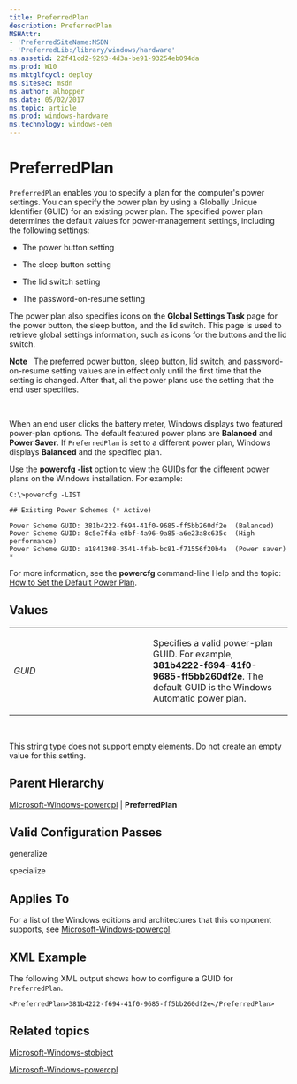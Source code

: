 ```yaml
---
title: PreferredPlan
description: PreferredPlan
MSHAttr:
- 'PreferredSiteName:MSDN'
- 'PreferredLib:/library/windows/hardware'
ms.assetid: 22f41cd2-9293-4d3a-be91-93254eb094da
ms.prod: W10
ms.mktglfcycl: deploy
ms.sitesec: msdn
ms.author: alhopper
ms.date: 05/02/2017
ms.topic: article
ms.prod: windows-hardware
ms.technology: windows-oem
---
```


# PreferredPlan


`PreferredPlan` enables you to specify a plan for the computer's power settings. You can specify the power plan by using a Globally Unique Identifier (GUID) for an existing power plan. The specified power plan determines the default values for power-management settings, including the following settings:

-   The power button setting

-   The sleep button setting

-   The lid switch setting

-   The password-on-resume setting

The power plan also specifies icons on the **Global Settings Task** page for the power button, the sleep button, and the lid switch. This page is used to retrieve global settings information, such as icons for the buttons and the lid switch.

**Note**  
The preferred power button, sleep button, lid switch, and password-on-resume setting values are in effect only until the first time that the setting is changed. After that, all the power plans use the setting that the end user specifies.

 

When an end user clicks the battery meter, Windows displays two featured power-plan options. The default featured power plans are **Balanced** and **Power Saver**. If `PreferredPlan` is set to a different power plan, Windows displays **Balanced** and the specified plan.

Use the **powercfg -list** option to view the GUIDs for the different power plans on the Windows installation. For example:

``` syntax
C:\>powercfg -LIST

## Existing Power Schemes (* Active)

Power Scheme GUID: 381b4222-f694-41f0-9685-ff5bb260df2e  (Balanced)
Power Scheme GUID: 8c5e7fda-e8bf-4a96-9a85-a6e23a8c635c  (High performance)
Power Scheme GUID: a1841308-3541-4fab-bc81-f71556f20b4a  (Power saver) *
```

For more information, see the **powercfg** command-line Help and the topic: [How to Set the Default Power Plan](http://go.microsoft.com/fwlink/?LinkId=268347).

## Values


<table>
<colgroup>
<col width="50%" />
<col width="50%" />
</colgroup>
<tbody>
<tr class="odd">
<td><p><em>GUID</em></p></td>
<td><p>Specifies a valid power-plan GUID. For example, <strong>381b4222-f694-41f0-9685-ff5bb260df2e</strong>. The default GUID is the Windows Automatic power plan.</p></td>
</tr>
</tbody>
</table>

 

This string type does not support empty elements. Do not create an empty value for this setting.

## Parent Hierarchy


[Microsoft-Windows-powercpl](microsoft-windows-powercpl.md) | **PreferredPlan**

## Valid Configuration Passes


generalize

specialize

## Applies To


For a list of the Windows editions and architectures that this component supports, see [Microsoft-Windows-powercpl](microsoft-windows-powercpl.md).

## XML Example


The following XML output shows how to configure a GUID for `PreferredPlan`.

``` syntax
<PreferredPlan>381b4222-f694-41f0-9685-ff5bb260df2e</PreferredPlan>
```

## Related topics


[Microsoft-Windows-stobject](microsoft-windows-stobject.md)

[Microsoft-Windows-powercpl](microsoft-windows-powercpl.md)

 

 







